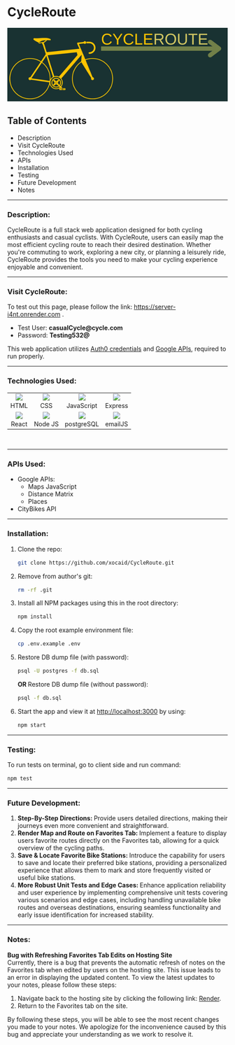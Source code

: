 # CycleRoute
![](client/src/components/Images/cycleRouteBanner.png)

## Table of Contents
<ul>
<li>Description</li>
<li>Visit CycleRoute</li>
<li>Technologies Used</li>
<li>APIs</li>
<li>Installation</li>
<li>Testing</li>
<li>Future Development</li>
<li>Notes</li>
</ul>

---
### Description:
CycleRoute is a full stack web application designed for both cycling enthusiasts and casual cyclists. With CycleRoute, users can easily map the most efficient cycling route to reach their desired destination. Whether you're commuting to work, exploring a new city, or planning a leisurely ride, CycleRoute provides the tools you need to make your cycling experience enjoyable and convenient.

---
### Visit CycleRoute:
To test out this page, please follow the link: https://server-i4nt.onrender.com .
<ul>
<li>Test User: <b>casualCycle@cycle.com</b></li>
<li>Password: <b>Testing532@</b></li>
</ul>

This web application utilizes [Auth0 credentials](https://auth0.com/) and [Google APIs](https://mapsplatform.google.com/), required to run properly.


---
### Technologies Used:
   <table>
  <tr align="center">
    <td align="center"><img src="https://user-images.githubusercontent.com/76704309/202346526-a5ff4025-f329-4869-9bf2-a55c438acce4.png" height="30px"><br>HTML</td>
    <td align="center"><img src="https://user-images.githubusercontent.com/76704309/202346792-38f643ef-1547-437c-be94-934896ffb419.png" height="30px"><br>CSS</td>
    <td align="center"><img src="https://user-images.githubusercontent.com/76704309/202346924-4c884b4b-2ae1-4c99-96e3-5928237c2608.png" height="30px"><br>JavaScript</td>
    <td align="center"><img src="https://user-images.githubusercontent.com/76704309/202349986-4508269e-0ccc-4557-8387-b200fd48eff5.png" height="30px"><br>Express</td>
  </tr>
     <tr align="center">
    <td align="center"><img src="https://user-images.githubusercontent.com/76704309/202350485-fbca3896-cdf0-42b6-bace-5ff4130d0745.png" height="30px"><br>React</td>
    <td align="center"><img src="https://user-images.githubusercontent.com/76704309/202350785-7c97d6ee-cfdd-42d8-bf66-754ebf06609b.png" height="30px"><br>Node JS</td>
        <td align="center"><img src="https://user-images.githubusercontent.com/76704309/202349804-b01c7de8-8a26-477d-87b7-6533268deafe.png" height="30px"><br>postgreSQL</td>
         <td align="center"><img src="https://user-images.githubusercontent.com/76704309/202370441-e6500520-443f-46c0-8062-243cfdf0ee84.png" height="30px"><br>emailJS</td>
  </tr>
</table>
<br/>

---
### APIs Used:
- Google APIs:
   - Maps JavaScript
   - Distance Matrix
   - Places
- CityBikes API

---
### Installation:
1. Clone the repo:
   ```sh
   git clone https://github.com/xocaid/CycleRoute.git
   ```
2. Remove from author's git:
   ```sh
   rm -rf .git
   ```
3. Install all NPM packages using this in the root directory:
   ```sh
   npm install
   ```
4. Copy the root example environment file:
   ```sh
   cp .env.example .env
   ```
5. Restore DB dump file (with password):
   ```sh
   psql -U postgres -f db.sql
   ```
   <strong>OR </strong>
   Restore DB dump file (without password):
      ```sh
   psql -f db.sql
   ```
6. Start the app and view it at <http://localhost:3000> by using:
   ```sh
   npm start
   ```
---
### Testing:
To run tests on terminal, go to client side and run command:
```sh
npm test
```
---
### Future Development:
<ol>
<li><b>Step-By-Step Directions: </b>
Provide users detailed directions, making their journeys even more convenient and straightforward.</li>
<li><b>Render Map and Route on Favorites Tab: </b>
 Implement a feature to display users favorite routes directly on the Favorites tab, allowing for a quick overview of the cycling paths.
</li> 
<li><b>Save & Locate Favorite Bike Stations: </b>
Introduce the capability for users to save and locate their preferred bike stations, providing a personalized experience that allows them to mark and store frequently visited or useful bike stations.
</li>
<li><b>More Robust Unit Tests and Edge Cases: </b>
Enhance application reliability and user experience by implementing comprehensive unit tests covering various scenarios and edge cases, including handling unavailable bike routes and overseas destinations, ensuring seamless functionality and early issue identification for increased stability.
</li>
</ol>

---
### Notes:
<b>Bug with Refreshing Favorites Tab Edits on Hosting Site</b> 
<br/>
Currently, there is a bug that prevents the automatic refresh of notes on the Favorites tab when edited by users on the hosting site. This issue leads to an error in displaying the updated content. To view the latest updates to your notes, please follow these steps:
<br/>

1. Navigate back to the hosting site by clicking the following link: [Render](https://server-i4nt.onrender.com).
2. Return to the Favorites tab on the site.

 By following these steps, you will be able to see the most recent changes you made to your notes. We apologize for the inconvenience caused by this bug and appreciate your understanding as we work to resolve it.
